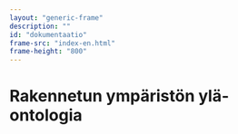 ```yaml
---
layout: "generic-frame"
description: ""
id: "dokumentaatio"
frame-src: "index-en.html"
frame-height: "800"
---
```

# Rakennetun ympäristön ylä-ontologia

